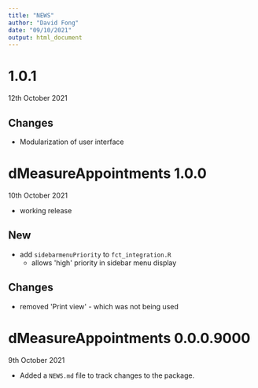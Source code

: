 ```yaml
---
title: "NEWS"
author: "David Fong"
date: "09/10/2021"
output: html_document
---
```


# 1.0.1
12th October 2021

## Changes

* Modularization of user interface

# dMeasureAppointments 1.0.0
10th October 2021

* working release

## New

* add `sidebarmenuPriority` to `fct_integration.R`
  - allows 'high' priority in sidebar menu display
  
## Changes

* removed 'Print view' - which was not being used

# dMeasureAppointments 0.0.0.9000
9th October 2021

* Added a `NEWS.md` file to track changes to the package.
